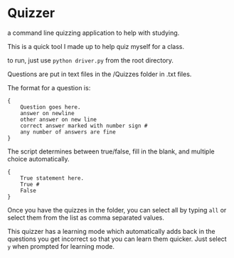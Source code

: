 # Quizzer
a command line quizzing application to help with studying.

This is a quick tool I made up to help quiz myself for a class.

to run, just use `python driver.py` from the root directory.

Questions are put in text files in the /Quizzes folder in .txt files.

The format for a question is:

```
{
	Question goes here.
	answer on newline
	other answer on new line
	correct answer marked with number sign #
	any number of answers are fine
}
```

The script determines between true/false, fill in the blank, and multiple choice automatically.

```
{
	True statement here.
	True #
	False
}
```

Once you have the quizzes in the folder, you can select all by typing `all` or select them from the list as comma separated values.

This quizzer has a learning mode which automatically adds back in the questions you get incorrect so that you can learn them quicker. Just select `y` when prompted for learning mode.

